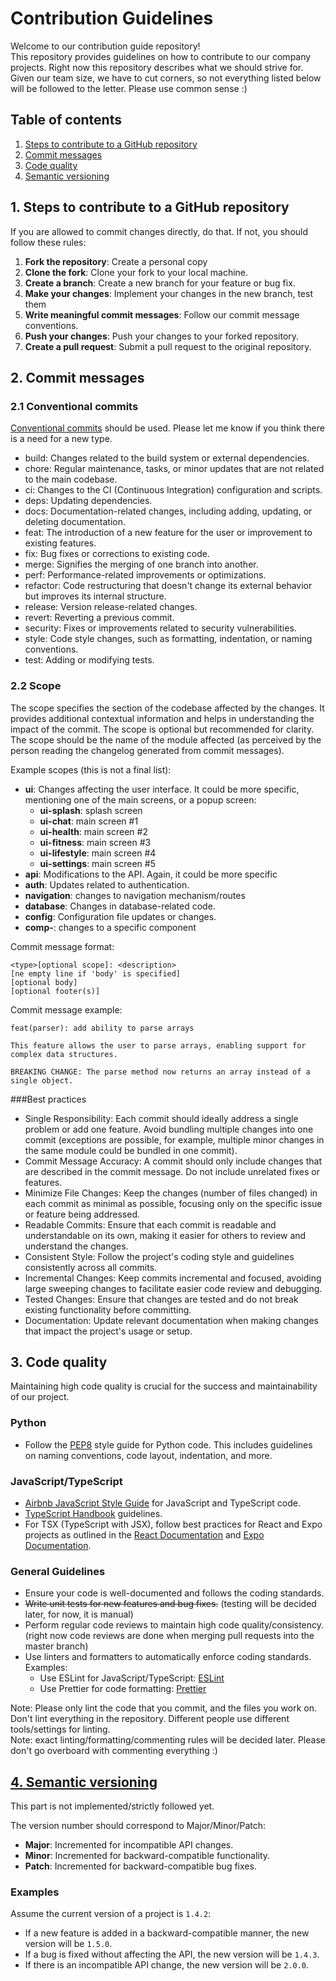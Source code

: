 # Contribution Guidelines

Welcome to our contribution guide repository!  
This repository provides guidelines on how to contribute to our company projects.
Right now this repository describes what we should strive for. Given our team size, we have to cut corners, so not everything listed below will be followed to the letter. Please use common sense :)

## Table of contents
1. [Steps to contribute to a GitHub repository](#1-steps-to-contribute-to-a-github-repository)
2. [Commit messages](#2-commit-messages)
3. [Code quality](#3-code-quality)
4. [Semantic versioning](#4-semantic-versioning)

## 1. Steps to contribute to a GitHub repository
If you are allowed to commit changes directly, do that. If not, you should follow these rules:  
  
1. **Fork the repository**: Create a personal copy
2. **Clone the fork**: Clone your fork to your local machine.
3. **Create a branch**: Create a new branch for your feature or bug fix.
4. **Make your changes**: Implement your changes in the new branch, test them
5. **Write meaningful commit messages**: Follow our commit message conventions.
6. **Push your changes**: Push your changes to your forked repository.
7. **Create a pull request**: Submit a pull request to the original repository.

## 2. Commit messages
### 2.1 Conventional commits
[Conventional commits](https://www.conventionalcommits.org/en/v1.0.0/) should be used.
Please let me know if you think there is a need for a new type.  
* build: Changes related to the build system or external dependencies.
* chore: Regular maintenance, tasks, or minor updates that are not related to the main codebase.
* ci: Changes to the CI (Continuous Integration) configuration and scripts.
* deps: Updating dependencies.
* docs: Documentation-related changes, including adding, updating, or deleting documentation.
* feat: The introduction of a new feature for the user or improvement to existing features.
* fix: Bug fixes or corrections to existing code.
* merge: Signifies the merging of one branch into another.
* perf: Performance-related improvements or optimizations.
* refactor: Code restructuring that doesn't change its external behavior but improves its internal structure.
* release: Version release-related changes.
* revert: Reverting a previous commit.
* security: Fixes or improvements related to security vulnerabilities.
* style: Code style changes, such as formatting, indentation, or naming conventions.
* test: Adding or modifying tests.  

### 2.2 Scope
The scope specifies the section of the codebase affected by the changes. It provides additional contextual information and helps in understanding the impact of the commit. The scope is optional but recommended for clarity.
The scope should be the name of the module affected (as perceived by the person reading the changelog generated from commit messages).

Example scopes (this is not a final list):
- **ui**: Changes affecting the user interface. It could be more specific, mentioning one of the main screens, or a popup screen:
  - **ui-splash**: splash screen
  - **ui-chat**: main screen #1
  - **ui-health**: main screen #2
  - **ui-fitness**: main screen #3
  - **ui-lifestyle**: main screen #4
  - **ui-settings**: main screen #5
- **api**: Modifications to the API. Again, it could be more specific
- **auth**: Updates related to authentication.
- **navigation**: changes to navigation mechanism/routes
- **database**: Changes in database-related code.
- **config**: Configuration file updates or changes.
- **comp-<component-name>**: changes to a specific component

Commit message format:
```
<type>[optional scope]: <description>
[ne empty line if 'body' is specified]
[optional body]
[optional footer(s)]
```

Commit message example:  
```
feat(parser): add ability to parse arrays

This feature allows the user to parse arrays, enabling support for complex data structures.

BREAKING CHANGE: The parse method now returns an array instead of a single object.
```

###Best practices
* Single Responsibility: Each commit should ideally address a single problem or add one feature. Avoid bundling multiple changes into one commit (exceptions are possible, for example, multiple minor changes in the same module could be bundled in one commit).
* Commit Message Accuracy: A commit should only include changes that are described in the commit message. Do not include unrelated fixes or features.
* Minimize File Changes: Keep the changes (number of files changed) in each commit as minimal as possible, focusing only on the specific issue or feature being addressed.
* Readable Commits: Ensure that each commit is readable and understandable on its own, making it easier for others to review and understand the changes.
* Consistent Style: Follow the project's coding style and guidelines consistently across all commits.
* Incremental Changes: Keep commits incremental and focused, avoiding large sweeping changes to facilitate easier code review and debugging.
* Tested Changes: Ensure that changes are tested and do not break existing functionality before committing.
* Documentation: Update relevant documentation when making changes that impact the project's usage or setup.

## 3. Code quality
Maintaining high code quality is crucial for the success and maintainability of our project.

### Python
* Follow the [PEP8](https://pep8.org/) style guide for Python code. This includes guidelines on naming conventions, code layout, indentation, and more.

### JavaScript/TypeScript
* [Airbnb JavaScript Style Guide](https://github.com/airbnb/javascript) for JavaScript and TypeScript code.
* [TypeScript Handbook](https://www.typescriptlang.org/docs/handbook/intro.html) guidelines.
* For TSX (TypeScript with JSX), follow best practices for React and Expo projects as outlined in the [React Documentation](https://reactjs.org/docs/getting-started.html) and [Expo Documentation](https://docs.expo.dev/).

### General Guidelines
* Ensure your code is well-documented and follows the coding standards.
* ~~Write unit tests for new features and bug fixes.~~	(testing will be decided later, for now, it is manual)
* Perform regular code reviews to maintain high code quality/consistency. (right now code reviews are done when merging pull requests into the master branch)
* Use linters and formatters to automatically enforce coding standards. Examples:
  - Use ESLint for JavaScript/TypeScript: [ESLint](https://eslint.org/)
  - Use Prettier for code formatting: [Prettier](https://prettier.io/)

Note: Please only lint the code that you commit, and the files you work on. Don't lint everything in the repository. Different people use different tools/settings for linting.  
Note: exact linting/formatting/commenting rules will be decided later. Please don't go overboard with commenting everything :)

## [4. Semantic versioning](https://semver.org/) 
This part is not implemented/strictly followed yet.  
  
The version number should correspond to Major/Minor/Patch:  
- **Major**: Incremented for incompatible API changes.
- **Minor**: Incremented for backward-compatible functionality.
- **Patch**: Incremented for backward-compatible bug fixes.

### Examples
Assume the current version of a project is `1.4.2`:  
- If a new feature is added in a backward-compatible manner, the new version will be `1.5.0`.
- If a bug is fixed without affecting the API, the new version will be `1.4.3`.
- If there is an incompatible API change, the new version will be `2.0.0`.
